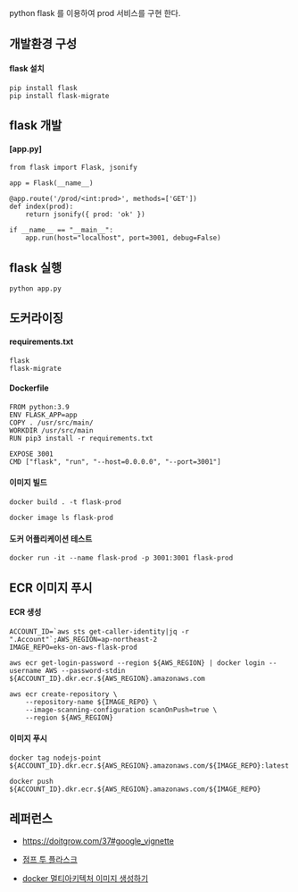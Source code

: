 python flask 를 이용하여 prod 서비스를 구현 한다.

## 개발환경 구성 ##
#### flask 설치 ####
```
pip install flask
pip install flask-migrate
```

## flask 개발 ##
#### [app.py] ####
```
from flask import Flask, jsonify

app = Flask(__name__)

@app.route('/prod/<int:prod>', methods=['GET'])
def index(prod):
    return jsonify({ prod: 'ok' })

if __name__ == "__main__":
    app.run(host="localhost", port=3001, debug=False)
```

## flask 실행 ##
```
python app.py
```

## 도커라이징 ##

#### requirements.txt ####
```
flask
flask-migrate
```

#### Dockerfile ####
```
FROM python:3.9
ENV FLASK_APP=app
COPY . /usr/src/main/
WORKDIR /usr/src/main
RUN pip3 install -r requirements.txt

EXPOSE 3001
CMD ["flask", "run", "--host=0.0.0.0", "--port=3001"]
```

#### 이미지 빌드 ####
```
docker build . -t flask-prod
```

```
docker image ls flask-prod
```

#### 도커 어플리케이션 테스트 ####
```
docker run -it --name flask-prod -p 3001:3001 flask-prod
```


## ECR 이미지 푸시 ##

#### ECR 생성 ####
```
ACCOUNT_ID=`aws sts get-caller-identity|jq -r ".Account"`;AWS_REGION=ap-northeast-2
IMAGE_REPO=eks-on-aws-flask-prod

aws ecr get-login-password --region ${AWS_REGION} | docker login --username AWS --password-stdin ${ACCOUNT_ID}.dkr.ecr.${AWS_REGION}.amazonaws.com

aws ecr create-repository \
    --repository-name ${IMAGE_REPO} \
    --image-scanning-configuration scanOnPush=true \
    --region ${AWS_REGION}
```

#### 이미지 푸시 ####
```
docker tag nodejs-point ${ACCOUNT_ID}.dkr.ecr.${AWS_REGION}.amazonaws.com/${IMAGE_REPO}:latest

docker push ${ACCOUNT_ID}.dkr.ecr.${AWS_REGION}.amazonaws.com/${IMAGE_REPO}
```


## 레퍼런스 ##

* https://doitgrow.com/37#google_vignette

* [점프 투 플라스크](https://wikidocs.net/book/4542)

* [docker 멀티아키텍처 이미지 생성하기](https://velog.io/@baeyuna97/exec-user-process-caused-exec-format-error-%EC%97%90%EB%9F%AC%ED%95%B4%EA%B2%B0)
